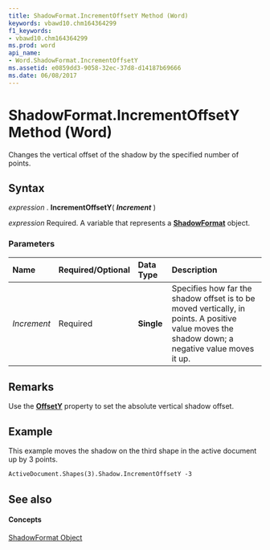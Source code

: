 ```yaml
---
title: ShadowFormat.IncrementOffsetY Method (Word)
keywords: vbawd10.chm164364299
f1_keywords:
- vbawd10.chm164364299
ms.prod: word
api_name:
- Word.ShadowFormat.IncrementOffsetY
ms.assetid: e0859dd3-9058-32ec-37d8-d14187b69666
ms.date: 06/08/2017
---
```



# ShadowFormat.IncrementOffsetY Method (Word)

Changes the vertical offset of the shadow by the specified number of points.


## Syntax

 _expression_ . **IncrementOffsetY**( **_Increment_** )

 _expression_ Required. A variable that represents a **[ShadowFormat](shadowformat-object-word.md)** object.


### Parameters



|**Name**|**Required/Optional**|**Data Type**|**Description**|
|:-----|:-----|:-----|:-----|
| _Increment_|Required| **Single**|Specifies how far the shadow offset is to be moved vertically, in points. A positive value moves the shadow down; a negative value moves it up.|

## Remarks

Use the **[OffsetY](shadowformat-offsety-property-word.md)** property to set the absolute vertical shadow offset.


## Example

This example moves the shadow on the third shape in the active document up by 3 points.


```vb
ActiveDocument.Shapes(3).Shadow.IncrementOffsetY -3
```


## See also


#### Concepts


[ShadowFormat Object](shadowformat-object-word.md)

